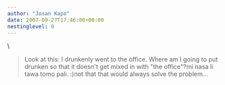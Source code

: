 ```yaml
---
author: "Josan Kapo"
date: 2007-09-27T17:46:00+00:00
nestinglevel: 0
---
```

\
> Look at this: I drunkenly went to the office. Where am I going to put
> drunken so that it doesn't get mixed in with "the office"?mi nasa li tawa tomo pali. :)not that that would always solve the problem...